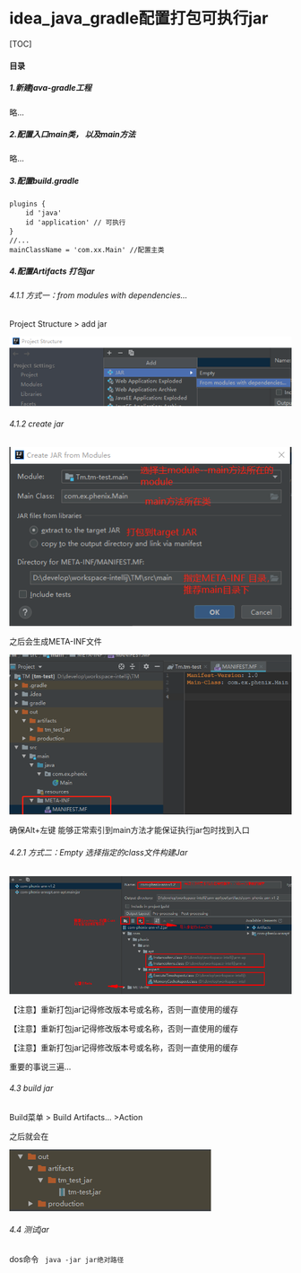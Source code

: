 # idea_java_gradle配置打包可执行jar

[TOC]

#### 目录

##### 1.新建java-gradle工程

略...

##### 2.配置入口main类， 以及main方法

略...

##### 3.配置build.gradle 

```
plugins {
    id 'java'
    id 'application' // 可执行
}
//...
mainClassName = 'com.xx.Main' //配置主类
```

##### 4.配置Artifacts 打包jar

###### 4.1.1 方式一：from modules with dependencies...

 Project Structure > add jar



![Add jar](RES/15669004041553.png)



###### 4.1.2 create jar

![Create JAR from Modules](RES/15669008043731.png)

之后会生成META-INF文件

![生成META-INF文件](RES/15669012783050.png)

确保Alt+左键 能够正常索引到main方法才能保证执行jar包时找到入口

###### 4.2.1 方式二：Empty 选择指定的class文件构建Jar

![指定的class文件构建Jar](RES/15671333038763.png)

【注意】重新打包jar记得修改版本号或名称，否则一直使用的缓存

【注意】重新打包jar记得修改版本号或名称，否则一直使用的缓存

【注意】重新打包jar记得修改版本号或名称，否则一直使用的缓存

重要的事说三遍...

###### 4.3 build jar

Build菜单 > Build Artifacts... >Action 

之后就会在

![生成JAR](RES/1566901388-1.jpg)

###### 4.4 测试jar

dos命令 ` java -jar jar绝对路径`



















